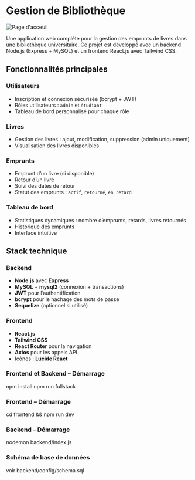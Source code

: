 # Gestion de Bibliothèque

![Page d'acceuil](image/landingPage.png)

Une application web complète pour la gestion des emprunts de livres dans une bibliothèque universitaire. Ce projet est développé avec un backend Node.js (Express + MySQL) et un frontend React.js avec Tailwind CSS.

## Fonctionnalités principales

### Utilisateurs

- Inscription et connexion sécurisée (bcrypt + JWT)
- Rôles utilisateurs : `admin` et `étudiant`
- Tableau de bord personnalisé pour chaque rôle

### Livres

- Gestion des livres : ajout, modification, suppression (admin uniquement)
- Visualisation des livres disponibles

### Emprunts

- Emprunt d’un livre (si disponible)
- Retour d’un livre
- Suivi des dates de retour
- Statut des emprunts : `actif`, `retourné`, `en retard`

### Tableau de bord

- Statistiques dynamiques : nombre d’emprunts, retards, livres retournés
- Historique des emprunts
- Interface intuitive

## Stack technique

### Backend

- **Node.js** avec **Express**
- **MySQL** + **mysql2** (connexion + transactions)
- **JWT** pour l’authentification
- **bcrypt** pour le hachage des mots de passe
- **Sequelize** (optionnel si utilisé)

### Frontend

- **React.js**
- **Tailwind CSS**
- **React Router** pour la navigation
- **Axios** pour les appels API
- Icônes : **Lucide React**

### Frontend et Backend – Démarrage

npm install
npm run fullstack

### Frontend – Démarrage

cd frontend && npm run dev

### Backend – Démarrage

nodemon backend/index.js

### Schéma de base de données

voir backend/config/schema.sql
